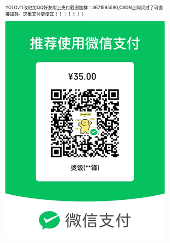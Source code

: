 YOLOv11改进加QQ好友附上支付截图加群：3671595590,CSDN上购买过了可直接加群。这里支付更便宜！！！！！！！

![image](https://github.com/tgf123/YOLOv8_improve/blob/master/papy.jpg)

